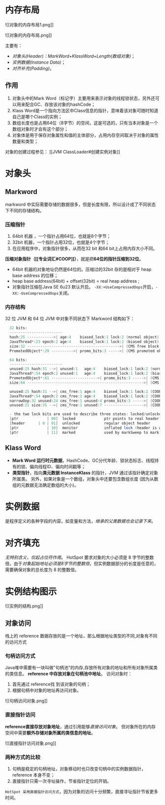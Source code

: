 # 内存布局
![[对象的内存布局1.png]]

![[对象的内存布局.png]]

主要有：
-  *对象头(Header)：MarkWord+KlassWord+Length(数组对象)*；
-   *实例数据(Instance Data)*；
-   *对齐补充(Padding)*。

## 作用
1. 对象头中的Mark Word（标记字）主要用来表示对象的线程锁状态，另外还可以用来配合GC、存放该对象的hashCode；
2. Klass Word是一个指向方法区中Class信息的指针，意味着该对象可随时知道自己是哪个Class的实例；
3. 数组长度也是占用64位（8字节）的空间，这是可选的，只有当本对象是一个数组对象时才会有这个部分；
4. 对象体是用于保存对象属性和值的主体部分，占用内存空间取决于对象的属性数量和类型；

对象的创建过程参见：
[[JVM ClassLoader#创建实例对象]]

# 对象头

## Markword 
markword 中实际需要存储的数据很多，但是长度有限，所以设计成了不同状态下不同的存储结构。

### 压缩指针
1. 64bit 机器 ，一个指针占用64位，也就是8个字节；
2. 32bit 机器，一个指针占用32位，也就是4个字节；
3. 在应用程序中，对象指针很多，从而在32 bit 和64 bit上占用内存大小不同。

**压缩对象指针（[[专业词汇#COOP]]）**，就是把**64位的指针压缩到32位**。
- 64bit 机器的对象地址仍然是64位的。压缩过的32bit 存的是相对于 heap base address 的位移；
- heap base address(64bit) + offset(32bit) = real heap address ;
- 对象指针压缩在Java SE 6u23 默认开启。 `-XX:+UseCompressedOops`开启，`-XX:-UseCompressedOops`关闭。

### 内存结构
32 位 JVM 和 64 位 JVM 中对象不同状态下 Markword 结构如下：

```java
  32 bits:
  ------------------------
  hash:25 ------------>| age:4    biased_lock:1 lock:2 (normal object)
  JavaThread*:23 epoch:2 age:4    biased_lock:1 lock:2 (biased object)
  size:32 ------------------------------------------>| (CMS free block)
  PromotedObject*:29 ---------->| promo_bits:3 ----->| (CMS promoted object)

  64 bits:
  ------------------------
  unused:25 hash:31 -->| unused:1   age:4    biased_lock:1 lock:2 (normal object)
  JavaThread*:54 epoch:2 unused:1   age:4    biased_lock:1 lock:2 (biased object)
  PromotedObject*:61 --------------------->| promo_bits:3 ----->| (CMS promoted object)
  size:64 ----------------------------------------------------->| (CMS free block)

  unused:25 hash:31 -->| cms_free:1 age:4    biased_lock:1 lock:2 (COOPs && normal object)
  JavaThread*:54 epoch:2 cms_free:1 age:4    biased_lock:1 lock:2 (COOPs && biased object)
  narrowOop:32 unused:24 cms_free:1 unused:4 promo_bits:3 ----->| (COOPs && CMS promoted object)
  unused:21 size:35 -->| cms_free:1 unused:7 ------------------>| (COOPs && CMS free block)

  - the two lock bits are used to describe three states: locked/unlocked and monitor.
  [ptr             | 00]  locked             ptr points to real header on stack
  [header      | 0 | 01]  unlocked           regular object header
  [ptr             | 10]  monitor            inflated lock (header is wapped out)
  [ptr             | 11]  marked             used by markSweep to mark an object
```


## Klass Word
-  **Mark Word 运行时元数据**，HashCode、GC分代年龄、锁状态标志、线程持有的锁、偏向线程ID、偏向时间戳等；
-   **类型指针**，指向**类元数据 InstanceKlass** 的指针，JVM 通过该指针确定对象所属类。 另外，如果对象是一个数组，对象头中还要包含数组长度 (因为从数组的元数据无法确定数组的大小)。

# 实例数据
是程序定义的各种字段的内容，如变量和方法，*继承的父类数据也会记录下来*。

# 对齐填充
*无特别含义，仅起占位符作用*。
HotSpot 要求对象的大小必须是 8 字节的整数倍，由于*对象起始地址必须是8字节的整数倍*，但实例数据部分的长度是任意的，需要确保对象的总长度为 8 的整数倍。

# 实例结构图示

![[实例的结构.png]]


## 对象访问
栈上的 reference 数据存放的是一个地址，那么根据地址类型的不同,对象有不同的访问方式

### 句柄访问方式 
Java堆中需要有一块叫做"句柄池"的内存,存放所有对象的地址和所有对象所属类的类信息。
**reference 中存放对象在句柄池中地址**。
访问对象时：
1. 首先通过 reference找 到该对象的句柄；
2. 根据句柄中对象的地址再访问对象。


![[句柄访问对象.png]]


### 直接指针访问
**reference直接存放对象地址**，通过引用能够*直接访问对象*。
但对象所在的内存空间中需要**额外存储对象所属的类信息的地址**。


![[直接指针访问对象.png]]

### 两种方式的比较
1. 句柄是稳定的句柄地址，对象移动时也只改变句柄中的实例数据指针，reference 本身不变；
2. 直接指针只需一次寻址操作，节省指针定位的开销。

`HotSpot 采用直接指针访问方式`，因为对象的访问十分频繁，直接寻址指针节省更多时间。







